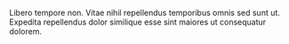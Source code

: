 Libero tempore non. Vitae nihil repellendus temporibus omnis sed sunt ut. Expedita repellendus dolor similique esse sint maiores ut consequatur dolorem.